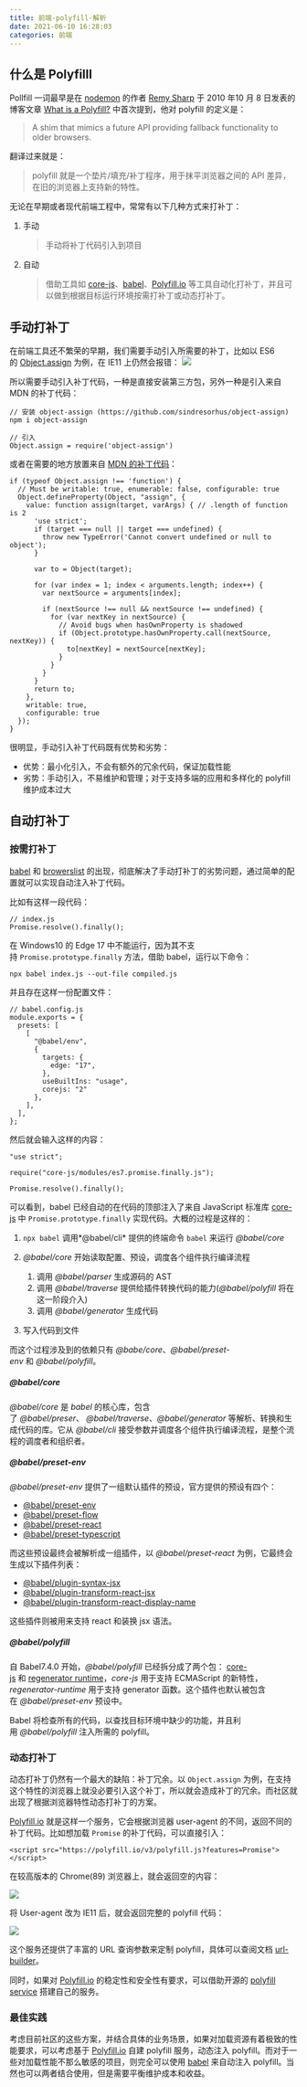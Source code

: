 ```yaml
---
title: 前端-polyfill-解析
date: 2021-06-10 16:28:03
categories: 前端
---
```

## 什么是 Polyfilll

Pollfill 一词最早是在 [nodemon](https://github.com/remy/nodemon) 的作者 [Remy Sharp](https://remysharp.com/) 于 2010 年10 月 8 日发表的博客文章 [What is a Polyfill?](https://remysharp.com/2010/10/08/what-is-a-polyfill) 中首次提到，他对 polyfill 的定义是：

> A shim that mimics a future API providing fallback functionality to older browsers.

翻译过来就是：

> polyfill 就是一个垫片/填充/补丁程序，用于抹平浏览器之间的 API 差异，在旧的浏览器上支持新的特性。

无论在早期或者现代前端工程中，常常有以下几种方式来打补丁：

1.  手动

    > 手动将补丁代码引入到项目

2.  自动

    > 借助工具如 [core-js](https://github.com/zloirock/core-js)、[babel](https://babeljs.io/)、[Polyfill.io](https://polyfill.io/v3/) 等工具自动化打补丁，并且可以做到根据目标运行环境按需打补丁或动态打补丁。

## 手动打补丁

在前端工具还不繁荣的早期，我们需要手动引入所需要的补丁，比如以 ES6 的 [Object.assign](https://developer.mozilla.org/zh-CN/docs/Web/JavaScript/Reference/Global_Objects/Object/assign) 为例，在 IE11 上仍然会报错：
![](https://upload-images.jianshu.io/upload_images/10024246-669c897e0875f3cf.png?imageMogr2/auto-orient/strip%7CimageView2/2/w/1240)


所以需要手动引入补丁代码，一种是直接安装第三方包，另外一种是引入来自 MDN 的补丁代码：

```
// 安装 object-assign (https://github.com/sindresorhus/object-assign)
npm i object-assign

// 引入
Object.assign = require('object-assign')
```

或者在需要的地方放置来自 [MDN 的补丁代码](https://developer.mozilla.org/zh-CN/docs/Web/JavaScript/Reference/Global_Objects/Object/assign)：

```
if (typeof Object.assign !== 'function') {
  // Must be writable: true, enumerable: false, configurable: true
  Object.defineProperty(Object, "assign", {
    value: function assign(target, varArgs) { // .length of function is 2
      'use strict';
      if (target === null || target === undefined) {
        throw new TypeError('Cannot convert undefined or null to object');
      }

      var to = Object(target);

      for (var index = 1; index < arguments.length; index++) {
        var nextSource = arguments[index];

        if (nextSource !== null && nextSource !== undefined) {
          for (var nextKey in nextSource) {
            // Avoid bugs when hasOwnProperty is shadowed
            if (Object.prototype.hasOwnProperty.call(nextSource, nextKey)) {
              to[nextKey] = nextSource[nextKey];
            }
          }
        }
      }
      return to;
    },
    writable: true,
    configurable: true
  });
}
```

很明显，手动引入补丁代码既有优势和劣势：

*   优势：最小化引入，不会有额外的冗余代码，保证加载性能
*   劣势：手动引入，不易维护和管理；对于支持多端的应用和多样化的 polyfill 维护成本过大

## 自动打补丁

### 按需打补丁

[babel](https://babeljs.io/) 和 [browerslist](https://github.com/browserslist/browserslist) 的出现，彻底解决了手动打补丁的劣势问题，通过简单的配置就可以实现自动注入补丁代码。

比如有这样一段代码：

```
// index.js
Promise.resolve().finally();
```

在 Windows10 的 Edge 17 中不能运行，因为其不支持 `Promise.prototype.finally` 方法，借助 babel，运行以下命令：

```npx babel index.js --out-file compiled.js```

并且存在这样一份配置文件：

```
// babel.config.js
module.exports = {
  presets: [
    [
      "@babel/env",
      {
        targets: {
          edge: "17",
        },
        useBuiltIns: "usage",
        corejs: "2"
      },
    ],
  ],
};
```

然后就会输入这样的内容：

```
"use strict";

require("core-js/modules/es7.promise.finally.js");

Promise.resolve().finally();
```

可以看到，babel 已经自动的在代码的顶部注入了来自 JavaScript 标准库 [core-js](https://github.com/zloirock/core-js) 中 `Promise.prototype.finally` 实现代码。大概的过程是这样的：

1.  `npx babel` 调用*@babel/cli* 提供的终端命令 `babel` 来运行 *@babel/core*
2.  *@babel/core* 开始读取配置、预设，调度各个组件执行编译流程

    1.  调用 *@babel/parser* 生成源码的 AST
    2.  调用 *@babel/traverse* 提供给插件转换代码的能力(*@babel/polyfill* 将在这一阶段介入)
    3.  调用 *@babel/generator* 生成代码
3.  写入代码到文件

而这个过程涉及到的依赖只有 *@babe/core*、*@babel/preset-env* 和 *@babel/polyfill*。

##### *@babel/core*

*@babel/core* 是 *babel* 的核心库，包含了 *@babel/preser*、 *@babel/traverse*、*@babel/generator* 等解析、转换和生成代码的库。它从 *@babel/cli* 接受参数并调度各个组件执行编译流程，是整个流程的调度者和组织者。

##### *@babel/preset-env*

*@babel/preset-env* 提供了一组默认插件的预设，官方提供的预设有四个：

*   [@babel/preset-env](https://babeljs.io/docs/en/babel-preset-env)
*   [@babel/preset-flow](https://babeljs.io/docs/en/babel-preset-flow)
*   [@babel/preset-react](https://babeljs.io/docs/en/babel-preset-react)
*   [@babel/preset-typescript](https://babeljs.io/docs/en/babel-preset-typescript)

而这些预设最终会被解析成一组插件，以 *@babel/preset-react* 为例，它最终会生成以下插件列表：

*   [@babel/plugin-syntax-jsx](https://babeljs.io/docs/en/babel-plugin-syntax-jsx)
*   [@babel/plugin-transform-react-jsx](https://babeljs.io/docs/en/babel-plugin-transform-react-jsx)
*   [@babel/plugin-transform-react-display-name](https://babeljs.io/docs/en/babel-plugin-transform-react-display-name)

这些插件则被用来支持 react 和装换 jsx 语法。

##### *@babel/polyfill*

自 Babel7.4.0 开始，*@babel/polyfill* 已经拆分成了两个包： [core-js](https://github.com/zloirock/core-js) 和 [regenerator runtime](https://github.com/facebook/regenerator/tree/master/packages/runtime)，*core-js* 用于支持 ECMAScript 的新特性，*regenerator-runtime* 用于支持 generator 函数。这个插件也默认被包含在 *@babel/preset-env* 预设中。

Babel 将检查所有的代码，以查找目标环境中缺少的功能，并且利用 *@babel/polyfill* 注入所需的 polyfill。

### 动态打补丁

动态打补丁仍然有一个最大的缺陷：补丁冗余。以 `Object.assign` 为例，在支持这个特性的浏览器上就没必要引入这个补丁，所以就会造成补丁的冗余。而社区就出现了根据浏览器特性动态打补丁的方案。

[Polyfill.io](https://polyfill.io/v3/) 就是这样一个服务，它会根据浏览器 user-agent 的不同，返回不同的补丁代码。比如想加载 `Promise` 的补丁代码，可以直接引入：

```<script src="https://polyfill.io/v3/polyfill.js?features=Promise"></script>```

在较高版本的 Chrome(89) 浏览器上，就会返回空的内容：

![](https://upload-images.jianshu.io/upload_images/10024246-dd6256bb27949f19.png?imageMogr2/auto-orient/strip%7CimageView2/2/w/1240)

将 User-agent 改为 IE11 后，就会返回完整的 polyfill 代码：

![](https://upload-images.jianshu.io/upload_images/10024246-abdb3baef95c0c26.png?imageMogr2/auto-orient/strip%7CimageView2/2/w/1240)

这个服务还提供了丰富的 URL 查询参数来定制 polyfill，具体可以查阅文档 [url-builder](https://polyfill.io/v3/url-builder/)。

同时，如果对 [Polyfill.io](https://polyfill.io/v3/) 的稳定性和安全性有要求，可以借助开源的 [polyfill service](https://link.zhihu.com/%3Ftarget%3Dhttps%253A//github.com/Financial-Times/polyfill-service) 搭建自己的服务。

### 最佳实践

考虑目前社区的这些方案，并结合具体的业务场景，如果对加载资源有着极致的性能要求，可以考虑基于 [Polyfill.io](https://polyfill.io/v3/) 自建 polyfill 服务，动态注入 polyfill。而对于一些对加载性能不那么敏感的项目，则完全可以使用 [babel](https://babeljs.io/) 来自动注入 polyfill。当然也可以两者结合使用，但是需要平衡维护成本和收益。
